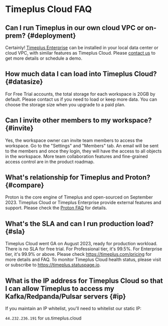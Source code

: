 # Timeplus Cloud FAQ

## Can I run Timeplus in our own cloud VPC or on-prem? {#deployment}

Certainly! [Timeplus Enterprise](timeplus-enterprise) can be installed in your local data center or cloud VPC, with similar features as Timeplus Cloud. Please [contact us](mailto:info@timeplus.com) to get more details or schedule a demo.

## How much data I can load into Timeplus Cloud? {#datasize}

For Free Trial accounts, the total storage for each workspace is 20GB by default. Please contact us if you need to load or keep more data. You can choose the storage size when you upgrade to a paid plan.

## Can I invite other members to my workspace? {#invite}

Yes, the workspace owner can invite team members to access the workspace. Go to the "Settings" and "Members" tab. An email will be sent to the members and once they login, they will have the access to all objects in the workspace. More team collaboration features and fine-grained access control are in the product roadmap.

## What's relationship for Timeplus and Proton? {#compare}

Proton is the core engine of Timeplus and open-sourced on September 2023. Timeplus Cloud or Timeplus Enterprise provide external features and support. Please check the [Proton FAQ](proton-faq) for details.

## What's the SLA and can I run production load? {#sla}

Timeplus Cloud went GA on August 2023, ready for production workload. There is no SLA for free trial. For Professional tier, it's 99.5%. For Enterprise tier, it's 99.9% or above. Please check https://timeplus.com/pricing for more details and FAQ. To monitor Timeplus Cloud health status, please visit or subscribe to https://timeplus.statuspage.io.

## What is the IP address for Timeplus Cloud so that I can allow Timeplus to access my Kafka/Redpanda/Pulsar servers {#ip}

If you maintain an IP whitelist, you'll need to whitelist our static IP:

`44.232.236.191` for us.timeplus.cloud
